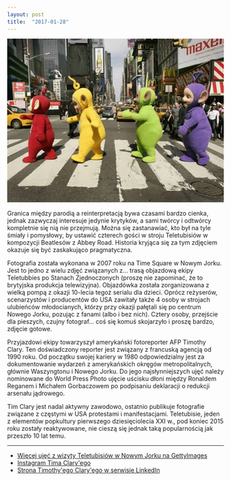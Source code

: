 ```yaml
---
layout: post
title:  "2017-01-28"
---
```


![](/assets/2017-01-28.jpg)

Granica między parodią a reinterpretacją bywa czasami bardzo cienka, jednak zazwyczaj interesuje jedynie krytyków, a sami twórcy i odtwórcy kompletnie się nią nie przejmują. Można się zastanawiać, kto był na tyle śmiały i pomysłowy, by ustawić czterech gości w stroju Teletubisiów w kompozycji Beatlesów z Abbey Road. Historia kryjąca się za tym zdjęciem okazuje się być zaskakująco pragmatyczna.

Fotografia została wykonana w 2007 roku na Time Square w Nowym Jorku. Jest to jedno z wielu zdjęć związanych z... trasą objazdową ekipy Teletubbies po Stanach Zjednoczonych (proszę nie zapominać, że to brytyjska produkcja telewizyjna). Objazdówka została zorganizowana z wielką pompą z okazji 10-lecia tegoż serialu dla dzieci. Oprócz reżyserów, scenarzystów i producentów do USA zawitały także 4 osoby w strojach ulubieńców młodocianych, którzy przy okazji pałętali się po centrum Nowego Jorku, pozując z fanami (albo i bez nich). Cztery osoby, przejście dla pieszych, czujny fotograf... coś się komuś skojarzyło i proszę bardzo, zdjęcie gotowe.

Przyjazdowi ekipy towarzyszył amerykański fotoreporter AFP Timothy Clary. Ten doświadczony reporter jest związany z francuską agencją od 1990 roku. Od początku swojej kariery w 1980 odpowiedzialny jest za dokumentowanie wydarzeń z amerykańskich okręgów metropolitalnych, głównie Waszyngtonu i Nowego Jorku. Do jego najsłynniejszych ujęć należy nominowane do World Press Photo ujęcie uścisku dłoni między Ronaldem Reganem i Michałem Gorbaczowem po podpisaniu deklaracji o redukcji arsenału jądrowego.

Tim Clary jest nadal aktywny zawodowo, ostatnio publikuje fotografie związane z częstymi w USA protestami i manifestacjami. Teletubisie, jeden z elementów popkultury pierwszego dziesięciolecia XXI w., pod koniec 2015 roku zostały reaktywowane, nie cieszą się jednak taką popularnością jak przeszło 10 lat temu.

-------
* [Więcej ujęć z wizyty Teletubisiów w Nowym Jorku na GettyImages](https://www.gettyimages.com/search/more-like-this/73728488?begindate=2007-03-22&enddate=2007-03-27&excludenudity=false&family=editorial&page=1&recency=daterange&sort=best)
* [Instagram Tima Clary'ego](https://www.instagram.com/timothyclary/)
* [Strona Timothy'ego Clary'ego w serwisie LinkedIn](https://www.linkedin.com/in/timothy-clary-a53028116)
